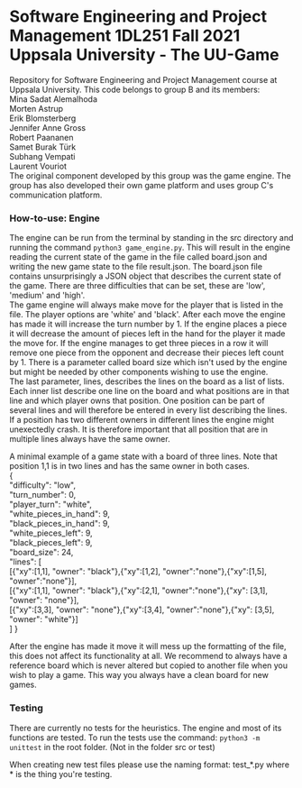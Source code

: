 # Software Engineering and Project Management 1DL251 Fall 2021 Uppsala University - The UU-Game
Repository for Software Engineering and Project Management course at Uppsala University. 
This code belongs to group B and its members:  
Mina Sadat Alemalhoda  
Morten Astrup  
Erik Blomsterberg  
Jennifer Anne Gross  
Robert Paananen  
Samet Burak Türk  
Subhang Vempati  
Laurent Vouriot  
The original component developed by this group was the game engine. The group has also developed their own game platform and uses group C's communication platform.
### How-to-use: Engine
The engine can be run from the terminal by standing in the src directory and running the command `python3 game_engine.py`.
This will result in the engine reading the current state of the game in the file called board.json and writing the new game state to the file result.json. 
The board.json file contains unsurprisingly a JSON object that describes the current state of the game. There are three difficulties that can be set, these are 'low', 'medium' and 'high'.  
The game engine will always make move for the player that is listed in the file. The player options are 'white' and 'black'.
After each move the engine has made it will increase the turn number by 1. If the engine places a piece it will decrease the amount of pieces left in the hand for the player it made the move for. If the engine manages to get three pieces in a row it will remove one piece from the opponent and decrease their pieces left count by 1. There is a parameter called board size which isn't used by the engine but might be needed by other components wishing to use the engine.  
The last parameter, lines, describes the lines on the board as a list of lists. Each inner list describe one line on the board and what positions are in that line and which player owns that position.
One position can be part of several lines and will therefore be entered in every list describing the lines. If a position has two different owners in different lines the engine might unexectedly crash. It is therefore important that all position that are in multiple lines always have the same owner.  
  
A minimal example of a game state with a board of three lines. Note that position 1,1 is in two lines and has the same owner in both cases.  
{  
    "difficulty": "low",  
    "turn_number": 0,  
    "player_turn": "white",  
    "white_pieces_in_hand": 9,  
    "black_pieces_in_hand": 9,  
    "white_pieces_left": 9,  
    "black_pieces_left": 9,  
    "board_size": 24,  
    "lines": [  
              [{"xy":[1,1], "owner": "black"},{"xy":[1,2], "owner":"none"},{"xy":[1,5], "owner":"none"}],  
              [{"xy":[1,1], "owner": "black"},{"xy":[2,1], "owner":"none"},{"xy": [3,1], "owner": "none"}],  
              [{"xy":[3,3], "owner": "none"},{"xy":[3,4], "owner":"none"},{"xy": [3,5], "owner": "white"}]  
              ]
    }  
      
After the engine has made it move it will mess up the formatting of the file, this does not affect its functionality at all. We recommend to always have a reference board which is never altered but copied to another file when you wish to play a game. This way you always have a clean board for new games.
### Testing
There are currently no tests for the heuristics. The engine and most of its functions are tested. 
To run the tests use the command:
`python3 -m unittest` in the root folder. (Not in the folder src or test)

When creating new test files please use the naming format: test_*.py where * is the thing you're testing.
